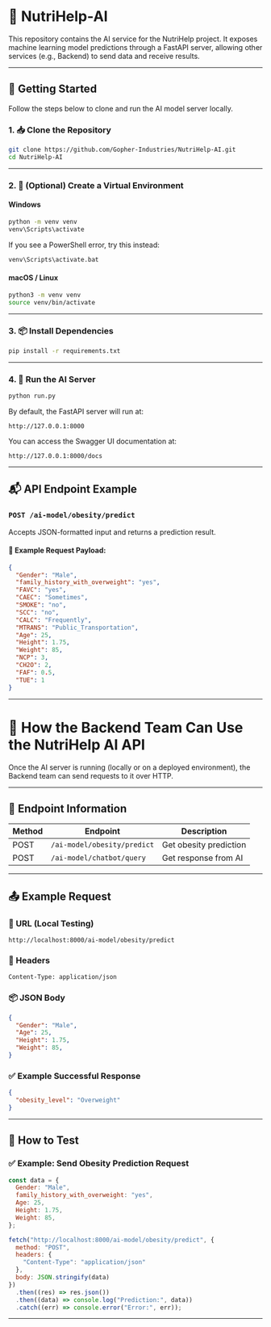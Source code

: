 # 🧠 NutriHelp-AI

This repository contains the AI service for the NutriHelp project. It exposes machine learning model predictions through a FastAPI server, allowing other services (e.g., Backend) to send data and receive results.

---

## 🚀 Getting Started

Follow the steps below to clone and run the AI model server locally.

### 1. 📥 Clone the Repository

```bash
git clone https://github.com/Gopher-Industries/NutriHelp-AI.git
cd NutriHelp-AI
```

---

### 2. 🐍 (Optional) Create a Virtual Environment

#### Windows

```bash
python -m venv venv
venv\Scripts\activate
```

If you see a PowerShell error, try this instead:

```bash
venv\Scripts\activate.bat
```

#### macOS / Linux

```bash
python3 -m venv venv
source venv/bin/activate
```

---

### 3. 📦 Install Dependencies

```bash
pip install -r requirements.txt
```

---

### 4. 🧪 Run the AI Server

```bash
python run.py
```

By default, the FastAPI server will run at:

```
http://127.0.0.1:8000
```

You can access the Swagger UI documentation at:

```
http://127.0.0.1:8000/docs
```

---

## 📬 API Endpoint Example

### `POST /ai-model/obesity/predict`

Accepts JSON-formatted input and returns a prediction result.

#### 🔄 Example Request Payload:

```json
{
  "Gender": "Male",
  "family_history_with_overweight": "yes",
  "FAVC": "yes",
  "CAEC": "Sometimes",
  "SMOKE": "no",
  "SCC": "no",
  "CALC": "Frequently",
  "MTRANS": "Public_Transportation",
  "Age": 25,
  "Height": 1.75,
  "Weight": 85,
  "NCP": 3,
  "CH2O": 2,
  "FAF": 0.5,
  "TUE": 1
}
```

---

# 📡 How the Backend Team Can Use the NutriHelp AI API

Once the AI server is running (locally or on a deployed environment), the Backend team can send requests to it over HTTP.

---

## 🔗 Endpoint Information

| Method | Endpoint                            | Description                  |
|--------|-------------------------------------|------------------------------|
| POST   | `/ai-model/obesity/predict`         | Get obesity prediction       |
| POST   | `/ai-model/chatbot/query`           | Get response from AI         |
---

## 📤 Example Request

### 🔧 URL (Local Testing)
```
http://localhost:8000/ai-model/obesity/predict
```

### 🧾 Headers
```http
Content-Type: application/json
```

### 📦 JSON Body
```json
{
  "Gender": "Male",
  "Age": 25,
  "Height": 1.75,
  "Weight": 85,
}
```

### ✅ Example Successful Response
```json
{
  "obesity_level": "Overweight"
}
```

---

## 🧪 How to Test 

### ✅ Example: Send Obesity Prediction Request

```js
const data = {
  Gender: "Male",
  family_history_with_overweight: "yes",
  Age: 25,
  Height: 1.75,
  Weight: 85,
};

fetch("http://localhost:8000/ai-model/obesity/predict", {
  method: "POST",
  headers: {
    "Content-Type": "application/json"
  },
  body: JSON.stringify(data)
})
  .then((res) => res.json())
  .then((data) => console.log("Prediction:", data))
  .catch((err) => console.error("Error:", err));
```

---
